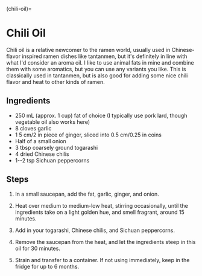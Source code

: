 (chili-oil)=
# Chili Oil

Chili oil is a relative newcomer to the ramen world, usually used in
Chinese-flavor inspired ramen dishes like tantanmen, but it's definitely in line
with what I'd consider an aroma oil. I like to use animal fats in mine and
combine them with some aromatics, but you can use any variants you like. This is
classically used in tantanmen, but is also good for adding some nice chili
flavor and heat to other kinds of ramen.

## Ingredients
 
* 250 mL (approx. 1 cup) fat of choice (I typically use pork lard, though
  vegetable oil also works here) 
* 8 cloves garlic
* 1 5 cm/2 in piece of ginger, sliced into  0.5 cm/0.25 in coins
* Half of a small onion
* 3 tbsp coarsely ground togarashi 
* 4 dried Chinese chilis
* 1--2 tsp Sichuan peppercorns

## Steps
 
1. In a small saucepan, add the fat, garlic, ginger, and onion.

2. Heat over medium to medium-low heat, stirring occasionally, until the
   ingredients take on a light golden hue, and smell fragrant, around 15
   minutes. 

3. Add in your togarashi, Chinese chilis, and Sichuan peppercorns. 

4. Remove the saucepan from the heat, and let the ingredients steep in this oil
   for 30 minutes. 
   
5. Strain and transfer to a container. If not using immediately, keep in the
   fridge for up to 6 months. 
